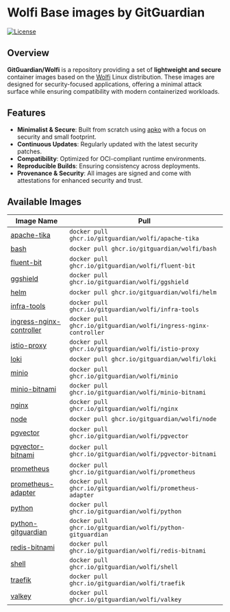 # Wolfi Base images by GitGuardian

[![License](https://img.shields.io/github/license/GitGuardian/wolfi)](LICENSE)

## Overview

**GitGuardian/Wolfi** is a repository providing a set of **lightweight and secure** container images based on the [Wolfi](https://wolfi.dev/) Linux distribution. These images are designed for security-focused applications, offering a minimal attack surface while ensuring compatibility with modern containerized workloads.

## Features

- **Minimalist & Secure**: Built from scratch using [apko](https://github.com/chainguard-dev/apko) with a focus on security and small footprint.
- **Continuous Updates**: Regularly updated with the latest security patches.
- **Compatibility**: Optimized for OCI-compliant runtime environments.
- **Reproducible Builds**: Ensuring consistency across deployments.
- **Provenance & Security**: All images are signed and come with attestations for enhanced security and trust.

## Available Images

| Image Name                                                     | Pull                                                             |
| -------------------------------------------------------------- | ---------------------------------------------------------------- |
| [apache-tika](./images/apache-tika/)                           | `docker pull ghcr.io/gitguardian/wolfi/apache-tika`              |
| [bash](./images/bash/)                                         | `docker pull ghcr.io/gitguardian/wolfi/bash`                     |
| [fluent-bit](./images/fluent-bit/)                             | `docker pull ghcr.io/gitguardian/wolfi/fluent-bit`               |
| [ggshield](./images/ggshield/)                                 | `docker pull ghcr.io/gitguardian/wolfi/ggshield`                 |
| [helm](./images/helm/)                                         | `docker pull ghcr.io/gitguardian/wolfi/helm`                     |
| [infra-tools](./images/infra-tools/)                           | `docker pull ghcr.io/gitguardian/wolfi/infra-tools`              |
| [ingress-nginx-controller](./images/ingress-nginx-controller/) | `docker pull ghcr.io/gitguardian/wolfi/ingress-nginx-controller` |
| [istio-proxy](./images/istio-proxy/)                           | `docker pull ghcr.io/gitguardian/wolfi/istio-proxy`              |
| [loki](./images/loki/)                                         | `docker pull ghcr.io/gitguardian/wolfi/loki`                     |
| [minio](./images/minio/)                                       | `docker pull ghcr.io/gitguardian/wolfi/minio`                    |
| [minio-bitnami](./images/minio-bitnami/)                       | `docker pull ghcr.io/gitguardian/wolfi/minio-bitnami`            |
| [nginx](./images/nginx/)                                       | `docker pull ghcr.io/gitguardian/wolfi/nginx`                    |
| [node](./images/node/)                                         | `docker pull ghcr.io/gitguardian/wolfi/node`                     |
| [pgvector](./images/pgvector/)                                 | `docker pull ghcr.io/gitguardian/wolfi/pgvector`                 |
| [pgvector-bitnami](./images/pgvector-bitnami/)                 | `docker pull ghcr.io/gitguardian/wolfi/pgvector-bitnami`         |
| [prometheus](./images/prometheus/)                             | `docker pull ghcr.io/gitguardian/wolfi/prometheus`               |
| [prometheus-adapter](./images/prometheus-adapter/)             | `docker pull ghcr.io/gitguardian/wolfi/prometheus-adapter`       |
| [python](./images/python/)                                     | `docker pull ghcr.io/gitguardian/wolfi/python`                   |
| [python-gitguardian](./images/python-gitguardian/)             | `docker pull ghcr.io/gitguardian/wolfi/python-gitguardian`       |
| [redis-bitnami](./images/redis-bitnami/)                       | `docker pull ghcr.io/gitguardian/wolfi/redis-bitnami`            |
| [shell](./images/shell/)                                       | `docker pull ghcr.io/gitguardian/wolfi/shell`                    |
| [traefik](./images/traefik/)                                   | `docker pull ghcr.io/gitguardian/wolfi/traefik`                  |
| [valkey](./images/valkey/)                                     | `docker pull ghcr.io/gitguardian/wolfi/valkey`                   |
